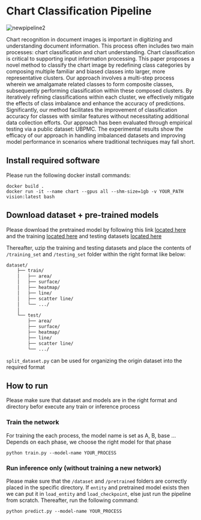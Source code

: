 # Chart Classification Pipeline

![newpipeline2](https://github.com/lakiet1609/Chart-Classification/assets/116550803/33218f46-ef8c-459a-b61e-4ff1b7de40b7)

Chart recognition in document images is important in digitizing and understanding document information. This process often includes two main processes: chart classification and chart understanding. Chart classification is critical to supporting input information processing. This paper proposes a novel method to classify the chart image by redefining class categories by composing multiple familiar and biased classes into larger, more representative clusters. Our approach involves a multi-step process wherein we amalgamate related classes to form composite classes, subsequently performing classification within these composed clusters. By iteratively refining classifications within each cluster, we effectively mitigate the effects of class imbalance and enhance the accuracy of predictions. Significantly, our method facilitates the improvement of classification accuracy for classes with similar features without necessitating additional data collection efforts. Our approach has been evaluated through empirical testing via a public dataset: UBPMC. The experimental results show the efficacy of our approach in handling imbalanced datasets and improving model performance in scenarios where traditional techniques may fall short.

## Install required software

Please run the following docker install commands:

```
docker build .
docker run -it --name chart --gpus all --shm-size=1gb -v YOUR_PATH vision:latest bash
```

## Download dataset + pre-trained models
Please download the pretrained model by following this link [located here](https://drive.google.com/drive/folders/1MN17L4FJ2DVZUcGJxl1b3CT5Xfdiyfyn?usp=sharing) and the training [located here](https://www.dropbox.com/s/85yfkigo5916xk1/ICPR2022_CHARTINFO_UB_PMC_TRAIN_v1.0.zip?dl=0) and testing datasets [located here](https://www.dropbox.com/s/w0j0rxund06y04f/ICPR2022_CHARTINFO_UB_UNITEC_PMC_TEST_v2.1.zip?dl=0)

Thereafter, uzip the training and testing datasets and place the contents of ```/training_set``` and ```/testing_set``` folder within the right format like below:

```bash
dataset/
    ├── train/
    │   ├── area/
    │   ├── surface/
    │   ├── heatmap/
    │   ├── line/
    │   ├── scatter line/
    │   └── .../
    │
    └── test/
        ├── area/
        ├── surface/
        ├── heatmap/
        ├── line/
        ├── scatter line/
        └── .../
```

```split_dataset.py``` can be used for organizing the origin dataset into the required format

## How to run
Please make sure that dataset and models are in the right format and directory befor execute any train or inference process

### Train the network
For training the each process, the model name is set as A, B, base ... Depends on each phase, we choose the right model for that phase
```
python train.py --model-name YOUR_PROCESS
```

### Run inference only (without training a new network)
Please make sure that the ```/dataset``` and ```/pretrained``` folders are correctly placed in the specific directory. If ```entity``` and pretrained model exists then we can put it in ```load_entity``` and ```load_checkpoint```, else just run the pipeline from scratch. Thereafter, run the following command:

```
python predict.py --model-name YOUR_PROCESS 
```